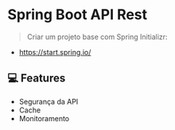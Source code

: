 # Spring Boot API Rest

> Criar um projeto base com Spring Initializr:
  - https://start.spring.io/

## :computer: Features
- Segurança da API
- Cache
- Monitoramento
